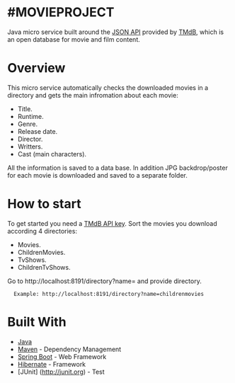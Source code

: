 #MOVIEPROJECT
================

Java micro service built around the [JSON API](http://api.themoviedb.org/) provided by [TMdB](http://themoviedb.org), which is an open database for movie and film content.

# Overview

This micro service automatically checks the downloaded movies in a directory and gets the main infromation about each movie:
- Title.
- Runtime.
- Genre.
- Release date.
- Director.
- Writters.
- Cast (main characters).

All the information is saved to a data base. In addition JPG backdrop/poster for each movie is downloaded and saved to a separate folder.

# How to start

To get started you need a [TMdB API key](http://docs.themoviedb.apiary.io/). 
Sort the movies you download according 4 directories: 
* Movies.
* ChildrenMovies.
* TvShows.
* ChildrenTvShows.

Go to http://localhost:8191/directory?name= and provide directory.

      Example: http://localhost:8191/directory?name=childrenmovies
   
# Built With  

* [Java](http://www.oracle.com/technetwork/java/javase/downloads/jre8-downloads-2133155.html)  
* [Maven](https://maven.apache.org/) - Dependency Management  
* [Spring Boot](https://projects.spring.io/spring-boot/) - Web Framework 
* [Hibernate](http://hibernate.org) - Framework
* [JUnit] (http://junit.org) - Test








 
